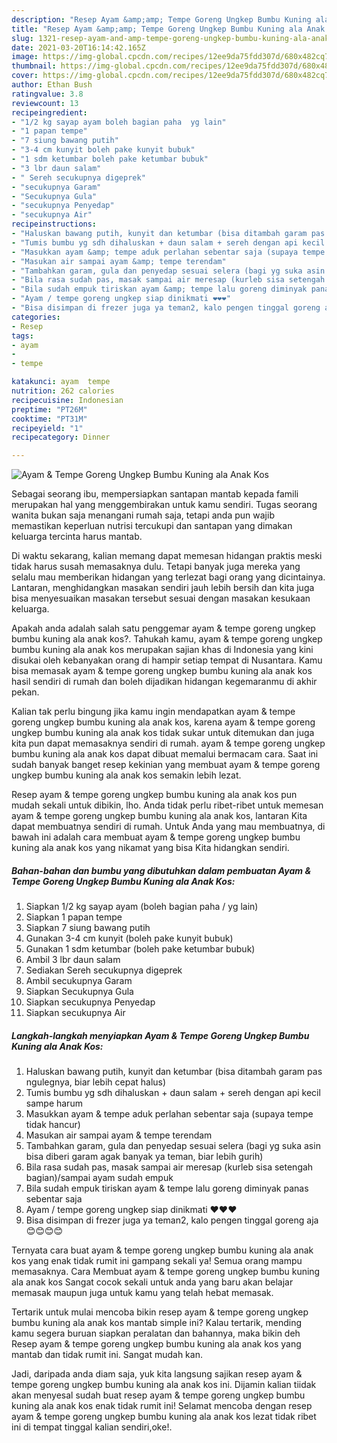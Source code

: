 ```yaml
---
description: "Resep Ayam &amp;amp; Tempe Goreng Ungkep Bumbu Kuning ala Anak Kos Sederhana dan Mudah Dibuat"
title: "Resep Ayam &amp;amp; Tempe Goreng Ungkep Bumbu Kuning ala Anak Kos Sederhana dan Mudah Dibuat"
slug: 1321-resep-ayam-and-amp-tempe-goreng-ungkep-bumbu-kuning-ala-anak-kos-sederhana-dan-mudah-dibuat
date: 2021-03-20T16:14:42.165Z
image: https://img-global.cpcdn.com/recipes/12ee9da75fdd307d/680x482cq70/ayam-tempe-goreng-ungkep-bumbu-kuning-ala-anak-kos-foto-resep-utama.jpg
thumbnail: https://img-global.cpcdn.com/recipes/12ee9da75fdd307d/680x482cq70/ayam-tempe-goreng-ungkep-bumbu-kuning-ala-anak-kos-foto-resep-utama.jpg
cover: https://img-global.cpcdn.com/recipes/12ee9da75fdd307d/680x482cq70/ayam-tempe-goreng-ungkep-bumbu-kuning-ala-anak-kos-foto-resep-utama.jpg
author: Ethan Bush
ratingvalue: 3.8
reviewcount: 13
recipeingredient:
- "1/2 kg sayap ayam boleh bagian paha  yg lain"
- "1 papan tempe"
- "7 siung bawang putih"
- "3-4 cm kunyit boleh pake kunyit bubuk"
- "1 sdm ketumbar boleh pake ketumbar bubuk"
- "3 lbr daun salam"
- " Sereh secukupnya digeprek"
- "secukupnya Garam"
- "Secukupnya Gula"
- "secukupnya Penyedap"
- "secukupnya Air"
recipeinstructions:
- "Haluskan bawang putih, kunyit dan ketumbar (bisa ditambah garam pas ngulegnya, biar lebih cepat halus)"
- "Tumis bumbu yg sdh dihaluskan + daun salam + sereh dengan api kecil sampe harum"
- "Masukkan ayam &amp; tempe aduk perlahan sebentar saja (supaya tempe tidak hancur)"
- "Masukan air sampai ayam &amp; tempe terendam"
- "Tambahkan garam, gula dan penyedap sesuai selera (bagi yg suka asin bisa diberi garam agak banyak ya teman, biar lebih gurih)"
- "Bila rasa sudah pas, masak sampai air meresap (kurleb sisa setengah bagian)/sampai ayam sudah empuk"
- "Bila sudah empuk tiriskan ayam &amp; tempe lalu goreng diminyak panas sebentar saja"
- "Ayam / tempe goreng ungkep siap dinikmati ❤❤❤"
- "Bisa disimpan di frezer juga ya teman2, kalo pengen tinggal goreng aja 😊😊😊😊"
categories:
- Resep
tags:
- ayam
- 
- tempe

katakunci: ayam  tempe 
nutrition: 262 calories
recipecuisine: Indonesian
preptime: "PT26M"
cooktime: "PT31M"
recipeyield: "1"
recipecategory: Dinner

---
```



![Ayam &amp; Tempe Goreng Ungkep Bumbu Kuning ala Anak Kos](https://img-global.cpcdn.com/recipes/12ee9da75fdd307d/680x482cq70/ayam-tempe-goreng-ungkep-bumbu-kuning-ala-anak-kos-foto-resep-utama.jpg)

Sebagai seorang ibu, mempersiapkan santapan mantab kepada famili merupakan hal yang menggembirakan untuk kamu sendiri. Tugas seorang  wanita bukan saja menangani rumah saja, tetapi anda pun wajib memastikan keperluan nutrisi tercukupi dan santapan yang dimakan keluarga tercinta harus mantab.

Di waktu  sekarang, kalian memang dapat memesan hidangan praktis meski tidak harus susah memasaknya dulu. Tetapi banyak juga mereka yang selalu mau memberikan hidangan yang terlezat bagi orang yang dicintainya. Lantaran, menghidangkan masakan sendiri jauh lebih bersih dan kita juga bisa menyesuaikan masakan tersebut sesuai dengan masakan kesukaan keluarga. 



Apakah anda adalah salah satu penggemar ayam &amp; tempe goreng ungkep bumbu kuning ala anak kos?. Tahukah kamu, ayam &amp; tempe goreng ungkep bumbu kuning ala anak kos merupakan sajian khas di Indonesia yang kini disukai oleh kebanyakan orang di hampir setiap tempat di Nusantara. Kamu bisa memasak ayam &amp; tempe goreng ungkep bumbu kuning ala anak kos hasil sendiri di rumah dan boleh dijadikan hidangan kegemaranmu di akhir pekan.

Kalian tak perlu bingung jika kamu ingin mendapatkan ayam &amp; tempe goreng ungkep bumbu kuning ala anak kos, karena ayam &amp; tempe goreng ungkep bumbu kuning ala anak kos tidak sukar untuk ditemukan dan juga kita pun dapat memasaknya sendiri di rumah. ayam &amp; tempe goreng ungkep bumbu kuning ala anak kos dapat dibuat memalui bermacam cara. Saat ini sudah banyak banget resep kekinian yang membuat ayam &amp; tempe goreng ungkep bumbu kuning ala anak kos semakin lebih lezat.

Resep ayam &amp; tempe goreng ungkep bumbu kuning ala anak kos pun mudah sekali untuk dibikin, lho. Anda tidak perlu ribet-ribet untuk memesan ayam &amp; tempe goreng ungkep bumbu kuning ala anak kos, lantaran Kita dapat membuatnya sendiri di rumah. Untuk Anda yang mau membuatnya, di bawah ini adalah cara membuat ayam &amp; tempe goreng ungkep bumbu kuning ala anak kos yang nikamat yang bisa Kita hidangkan sendiri.

<!--inarticleads1-->

##### Bahan-bahan dan bumbu yang dibutuhkan dalam pembuatan Ayam &amp; Tempe Goreng Ungkep Bumbu Kuning ala Anak Kos:

1. Siapkan 1/2 kg sayap ayam (boleh bagian paha / yg lain)
1. Siapkan 1 papan tempe
1. Siapkan 7 siung bawang putih
1. Gunakan 3-4 cm kunyit (boleh pake kunyit bubuk)
1. Gunakan 1 sdm ketumbar (boleh pake ketumbar bubuk)
1. Ambil 3 lbr daun salam
1. Sediakan  Sereh secukupnya digeprek
1. Ambil secukupnya Garam
1. Siapkan Secukupnya Gula
1. Siapkan secukupnya Penyedap
1. Siapkan secukupnya Air




<!--inarticleads2-->

##### Langkah-langkah menyiapkan Ayam &amp; Tempe Goreng Ungkep Bumbu Kuning ala Anak Kos:

1. Haluskan bawang putih, kunyit dan ketumbar (bisa ditambah garam pas ngulegnya, biar lebih cepat halus)
1. Tumis bumbu yg sdh dihaluskan + daun salam + sereh dengan api kecil sampe harum
1. Masukkan ayam &amp; tempe aduk perlahan sebentar saja (supaya tempe tidak hancur)
1. Masukan air sampai ayam &amp; tempe terendam
1. Tambahkan garam, gula dan penyedap sesuai selera (bagi yg suka asin bisa diberi garam agak banyak ya teman, biar lebih gurih)
1. Bila rasa sudah pas, masak sampai air meresap (kurleb sisa setengah bagian)/sampai ayam sudah empuk
1. Bila sudah empuk tiriskan ayam &amp; tempe lalu goreng diminyak panas sebentar saja
1. Ayam / tempe goreng ungkep siap dinikmati ❤❤❤
1. Bisa disimpan di frezer juga ya teman2, kalo pengen tinggal goreng aja 😊😊😊😊




Ternyata cara buat ayam &amp; tempe goreng ungkep bumbu kuning ala anak kos yang enak tidak rumit ini gampang sekali ya! Semua orang mampu memasaknya. Cara Membuat ayam &amp; tempe goreng ungkep bumbu kuning ala anak kos Sangat cocok sekali untuk anda yang baru akan belajar memasak maupun juga untuk kamu yang telah hebat memasak.

Tertarik untuk mulai mencoba bikin resep ayam &amp; tempe goreng ungkep bumbu kuning ala anak kos mantab simple ini? Kalau tertarik, mending kamu segera buruan siapkan peralatan dan bahannya, maka bikin deh Resep ayam &amp; tempe goreng ungkep bumbu kuning ala anak kos yang mantab dan tidak rumit ini. Sangat mudah kan. 

Jadi, daripada anda diam saja, yuk kita langsung sajikan resep ayam &amp; tempe goreng ungkep bumbu kuning ala anak kos ini. Dijamin kalian tiidak akan menyesal sudah buat resep ayam &amp; tempe goreng ungkep bumbu kuning ala anak kos enak tidak rumit ini! Selamat mencoba dengan resep ayam &amp; tempe goreng ungkep bumbu kuning ala anak kos lezat tidak ribet ini di tempat tinggal kalian sendiri,oke!.


